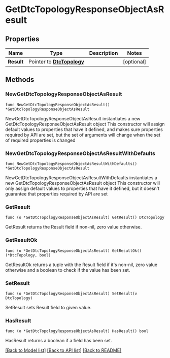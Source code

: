 # GetDtcTopologyResponseObjectAsResult

## Properties

Name | Type | Description | Notes
------------ | ------------- | ------------- | -------------
**Result** | Pointer to [**DtcTopology**](DtcTopology.md) |  | [optional] 

## Methods

### NewGetDtcTopologyResponseObjectAsResult

`func NewGetDtcTopologyResponseObjectAsResult() *GetDtcTopologyResponseObjectAsResult`

NewGetDtcTopologyResponseObjectAsResult instantiates a new GetDtcTopologyResponseObjectAsResult object
This constructor will assign default values to properties that have it defined,
and makes sure properties required by API are set, but the set of arguments
will change when the set of required properties is changed

### NewGetDtcTopologyResponseObjectAsResultWithDefaults

`func NewGetDtcTopologyResponseObjectAsResultWithDefaults() *GetDtcTopologyResponseObjectAsResult`

NewGetDtcTopologyResponseObjectAsResultWithDefaults instantiates a new GetDtcTopologyResponseObjectAsResult object
This constructor will only assign default values to properties that have it defined,
but it doesn't guarantee that properties required by API are set

### GetResult

`func (o *GetDtcTopologyResponseObjectAsResult) GetResult() DtcTopology`

GetResult returns the Result field if non-nil, zero value otherwise.

### GetResultOk

`func (o *GetDtcTopologyResponseObjectAsResult) GetResultOk() (*DtcTopology, bool)`

GetResultOk returns a tuple with the Result field if it's non-nil, zero value otherwise
and a boolean to check if the value has been set.

### SetResult

`func (o *GetDtcTopologyResponseObjectAsResult) SetResult(v DtcTopology)`

SetResult sets Result field to given value.

### HasResult

`func (o *GetDtcTopologyResponseObjectAsResult) HasResult() bool`

HasResult returns a boolean if a field has been set.


[[Back to Model list]](../README.md#documentation-for-models) [[Back to API list]](../README.md#documentation-for-api-endpoints) [[Back to README]](../README.md)


